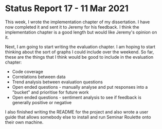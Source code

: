 # Status Report 17 - 11 Mar 2021

This week, I wrote the implementation chapter of my dissertation. I have now completed it and sent it to Jeremy for his feedback. I think the implementation chapter is a good length but would like Jeremy's opinion on it.

Next, I am going to start writing the evaluation chapter. I am hoping to start thinking about the sort of graphs I could include over the weekend. So far, these are the things that I think would be good to include in the evaluation chapter:

- Code coverage
- Correlations between data
- Trend analysis between evaluation questions
- Open ended questions - manually analyse and put responses into a "bucket" and prioritise for future work
- Open ended questions - sentiment analysis to see if feedback is generally positive or negative

I also finished writing the README for the project and also wrote a user guide that allows somebody else to install and run Seminar Roulette onto their own machine.
